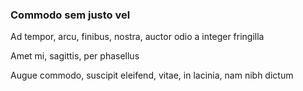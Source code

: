### Commodo sem justo vel

Ad tempor, arcu, finibus, nostra, auctor odio a integer fringilla

Amet mi, sagittis, per phasellus

Augue commodo, suscipit eleifend, vitae, in lacinia, nam nibh dictum


